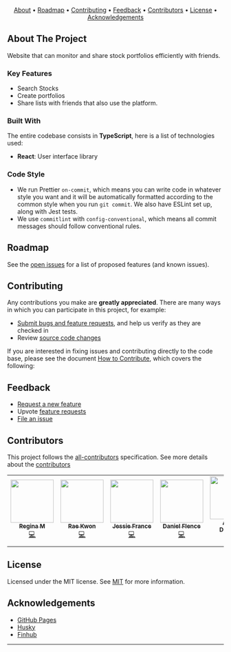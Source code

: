 

<p align="center">
  <a href="#about-the-project">About</a> •
  <a href="#roadmap">Roadmap</a> •
  <a href="#contributing">Contributing</a> •
  <a href="#feedback">Feedback</a> •
  <a href="#contributors">Contributors</a> •
  <a href="#license">License</a> •
  <a href="#acknowledgements">Acknowledgements</a>
</p>


<!-- ABOUT THE PROJECT -->

## About The Project

Website that can monitor and share stock portfolios efficiently with friends.

### Key Features
- Search Stocks 
- Create portfolios
- Share lists with friends that also use the platform.

### Built With

The entire codebase consists in **TypeScript**, here is a list of technologies used:

- **React**: User interface library

### Code Style

- We run Prettier `on-commit`, which means you can write code in whatever style you want and it will be automatically formatted according to the common style when you run `git commit`. We also have ESLint set up, along with Jest tests.
- We use `commitlint` with `config-conventional`, which means all commit messages should follow conventional rules.

<!-- ROADMAP -->

## Roadmap

See the [open issues](https://github.com/chingu-voyages/v37-bears-team-13/issues) for a list of proposed features (and known issues).

<!-- CONTRIBUTING -->

## Contributing

Any contributions you make are **greatly appreciated**. There are many ways in which you can participate in this project, for example:

- [Submit bugs and feature requests](https://github.com/chingu-voyages/v37-bears-team-13/issues/new/choose), and help us verify as they are checked in
- Review [source code changes](https://github.com/chingu-voyages/v37-bears-team-13/pulls)

If you are interested in fixing issues and contributing directly to the code base,
please see the document [How to Contribute](./CONTRIBUTING.md), which covers the following:

## Feedback

- [Request a new feature](https://github.com/chingu-voyages/v37-bears-team-13/issues)
- Upvote [feature requests](https://github.com/chingu-voyages/v37-bears-team-13/labels/feature-request)
- [File an issue](https://github.com/chingu-voyages/v37-bears-team-13/issues/new/choose)

## Contributors

This project follows the [all-contributors](https://github.com/all-contributors/all-contributors) specification. See more details about the [contributors](https://github.com/chingu-voyages/v37-bears-team-13/graphs/contributors)

<!-- ALL-CONTRIBUTORS-LIST:START - Do not remove or modify this section -->
<!-- prettier-ignore-start -->
<!-- markdownlint-disable -->
<table align="center">
  <tr>
    <td align="center"><a href="https://chirila.dev/"><img src="https://avatars.githubusercontent.com/u/28935544?v=4" width="100px;" alt=""/><br /><sub><b>Regina M</b></sub></a><br /><a href="https://github.com/chingu-voyages/v37-bears-team-13/commits?author=rmcguire6" title="Code">💻</a></td>
    <td align="center"><a href="https://github.com/Rae-Kwon"><img src="https://avatars.githubusercontent.com/u/24848125?v=4" width="100px;" alt=""/><br /><sub><b>Rae Kwon</b></sub></a><br /><a href="https://github.com/chingu-voyages/v37-bears-team-13/commits?author=Rae-Kwon" title="Code">💻</a></td>
    <td align="center"><a href="https://github.com/JessieFrance"><img src="https://avatars.githubusercontent.com/u/64499366?v=4" width="100px;" alt=""/><br /><sub><b>Jessie France</b></sub></a><br /><a href="https://github.com/chingu-voyages/v37-bears-team-13/commits?author=JessieFrance" title="Code">💻</a></td>
    <td align="center"><a href="https://github.com/DanielFleace1"><img src="https://avatars.githubusercontent.com/u/75345541?v=4" width="100px;" alt=""/><br /><sub><b>Daniel Flence</b></sub></a><br /><a href="https://github.com/chingu-voyages/v37-bears-team-13/commits?author=DanielFleace1" title="Code">💻</a></td>
    <td align="center"><a href="https://github.com/ArturoDucasse"><img src="https://avatars.githubusercontent.com/u/66644638?v=4" width="100px;" alt=""/><br /><sub><b>Arturo Ducasse</b></sub></a><br /><a href="https://github.com/chingu-voyages/v37-bears-team-13/commits?author=ArturoDucasse" title="Code">💻</a></td>
  </tr>
</table>

<!-- markdownlint-restore -->
<!-- prettier-ignore-end -->

<!-- ALL-CONTRIBUTORS-LIST:END -->

<!-- LICENSE -->

## License

Licensed under the MIT license. See [MIT](LICENSE) for more information.

<!-- ACKNOWLEDGEMENTS -->

## Acknowledgements

- [GitHub Pages](https://pages.github.com/)
- [Husky](https://typicode.github.io/husky/#/)
- [Finhub](https://finnhub.io/)

---
